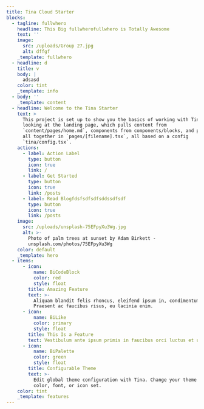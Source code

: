 ```yaml
---
title: Tina Cloud Starter
blocks:
  - tagline: fullwhero
    headline: This Big fullwherofullwhero is Totally Awesome
    text: ''
    image:
      src: /uploads/Group 27.jpg
      alt: dffgf
    _template: fullwhero
  - headline: d
    title: v
    body: |
      adsasd
    color: tint
    _template: info
  - body: ''
    _template: content
  - headline: Welcome to the Tina Starter
    text: >
      This project is set up to show you the basics of working with Tina. You're
      looking at the landing page, which pulls content from
      `content/pages/home.md`, components from components/blocks, and puts them
      all together in `pages/[filename].tsx`, all based on a config
      `tina/config.tsx`.
    actions:
      - label: Action Label
        type: button
        icon: true
        link: /
      - label: Get Started
        type: button
        icon: true
        link: /posts
      - label: Read Blogfdsfsdfsdfsddssdfsdf
        type: button
        icon: true
        link: /posts
    image:
      src: /uploads/unsplash-75EFpyXu3Wg.jpg
      alt: >-
        Photo of palm trees at sunset by Adam Birkett -
        unsplash.com/photos/75EFpyXu3Wg
    color: default
    _template: hero
  - items:
      - icon:
          name: BiCodeBlock
          color: red
          style: float
        title: Amazing Feature
        text: >-
          Aliquam blandit felis rhoncus, eleifend ipsum in, condimentum nibh.
          Praesent ac faucibus risus, eu lacinia enim.
      - icon:
          name: BiLike
          color: primary
          style: float
        title: This Is a Feature
        text: Vestibulum ante ipsum primis in faucibus orci luctus et ultrices.
      - icon:
          name: BiPalette
          color: green
          style: float
        title: Configurable Theme
        text: >-
          Edit global theme configuration with Tina. Change your theme's primary
          color, font, or icon set.
    color: tint
    _template: features
---
```






